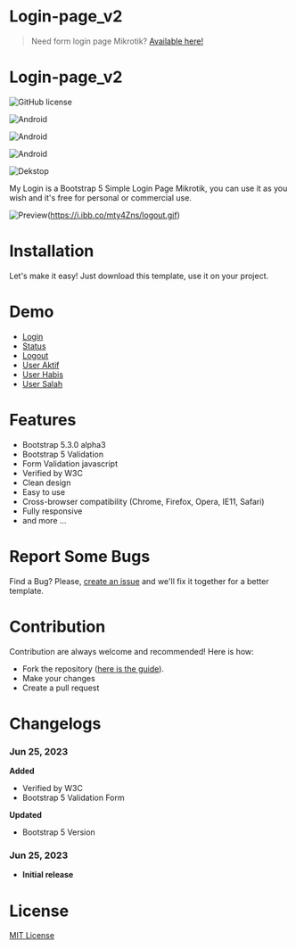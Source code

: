 # Login-page_v2

> Need form login page Mikrotik? [Available here!](https://github.com/AdzilaRahma/Login-page_v2)

# Login-page_v2

![GitHub license](https://github.com/AdzilaRahma/Login-page_v2/blob/main/LICENSE)

![Android](https://github.com/AdzilaRahma/Library/blob/main/Preview/Login-page_v2/Login.gif)

![Android](https://github.com/AdzilaRahma/Library/blob/main/Preview/Login-page_v2/status.gif)

![Android](https://github.com/AdzilaRahma/Library/blob/main/Preview/Login-page_v2/logout.gif)


![Dekstop](https://github.com/AdzilaRahma/Library/blob/main/Preview/Login-page_v2/logout.gif)

My Login is a Bootstrap 5 Simple Login Page Mikrotik, you can use it as you wish and it's free for personal or commercial use.

![Preview](https://i.ibb.co/R0fGKqG/status.gif)(https://i.ibb.co/mty4Zns/logout.gif)

# Installation
Let's make it easy! Just download this template, use it on your project.

# Demo
- [Login](https://github.com/AdzilaRahma/Login-page_v2/blob/main/login.html)
- [Status](https://github.com/AdzilaRahma/Login-page_v2/blob/main/status.html)
- [Logout](https://github.com/AdzilaRahma/Login-page_v2/blob/main/logout.html)
- [User Aktif](https://github.com/AdzilaRahma/Login-page_v2/blob/main/aktif.html)
- [User Habis](https://github.com/AdzilaRahma/Login-page_v2/blob/main/habis.html)
- [User Salah](https://github.com/AdzilaRahma/Login-page_v2/blob/main/salah.html)

# Features
- Bootstrap 5.3.0 alpha3
- Bootstrap 5 Validation
- Form Validation javascript
- Verified by W3C
- Clean design
- Easy to use
- Cross-browser compatibility (Chrome, Firefox, Opera, IE11, Safari)
- Fully responsive
- and more ...

# Report Some Bugs
Find a Bug? Please, [create an issue](https://github.com/AdzilaRahma/Login-page_v2/issues) and we'll fix it together for a better template.

# Contribution
Contribution are always welcome and recommended! Here is how:

- Fork the repository ([here is the guide](https://help.github.com/articles/fork-a-repo/)).
- Make your changes
- Create a pull request

# Changelogs
### Jun 25, 2023
  **Added**
  * Verified by W3C
  * Bootstrap 5 Validation Form

  **Updated**
  * Bootstrap 5 Version

### Jun 25, 2023
  - **Initial release**

# License
[MIT License](http://opensource.org/licenses/MIT)
